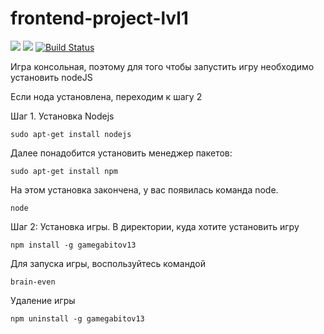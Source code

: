 # frontend-project-lvl1

<a href="https://codeclimate.com/github/Applifort/frontend-project-lvl1/maintainability"><img src="https://api.codeclimate.com/v1/badges/cf7e57323317d8369c49/maintainability" /></a>
<a href="https://codeclimate.com/github/Applifort/frontend-project-lvl1/test_coverage"><img src="https://api.codeclimate.com/v1/badges/cf7e57323317d8369c49/test_coverage" /></a>
[![Build Status](https://travis-ci.org/Applifort/frontend-project-lvl1.svg?branch=master)](https://travis-ci.org/Applifort/frontend-project-lvl1)

Игра консольная, поэтому для того чтобы запустить игру необходимо установить nodeJS

Если нода установлена, переходим к шагу 2

Шаг 1. Установка Nodejs

    sudo apt-get install nodejs
 
Далее понадобится установить менеджер пакетов:
    
    sudo apt-get install npm
    
На этом установка закончена, у вас появилась команда node.
    
    node
    
Шаг 2: Установка игры. В директории, куда хотите установить игру
   
    npm install -g gamegabitov13
  
 Для запуска игры, воспользуйтесь командой 
  
    brain-even
 
 Удаление игры
    
    npm uninstall -g gamegabitov13
